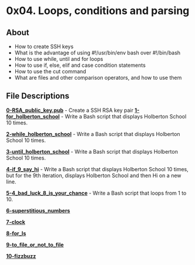 # 0x04. Loops, conditions and parsing
## About
- How to create SSH keys
- What is the advantage of using #!/usr/bin/env bash over #!/bin/bash
- How to use while, until and for loops
- How to use if, else, elif and case condition statements
- How to use the cut command
- What are files and other comparison operators, and how to use them

## File Descriptions
**[0-RSA_public_key.pub](0-RSA_public_key.pub)** - Create a SSH RSA key pair
**[1-for_holberton_school](1-for_holberton_school)** - Write a Bash script that displays Holberton School 10 times.

**[2-while_holberton_school](2-while_holberton_school)** - Write a Bash script that displays Holberton School 10 times.

**[3-until_holberton_school](3-until_holberton_school)** - Write a Bash script that displays Holberton School 10 times.

**[4-if_9_say_hi](4-if_9_say_hi)** - Write a Bash script that displays Holberton School 10 times, but for the 9th iteration, displays Holberton School and then Hi on a new line.

**[5-4_bad_luck_8_is_your_chance](5-4_bad_luck_8_is_your_chance)** - Write a Bash script that loops from 1 to 10.

**[6-superstitious_numbers](6-superstitious_numbers)**

**[7-clock](7-clock)**

**[8-for_ls](8-for_ls)**

**[9-to_file_or_not_to_file](9-to_file_or_not_to_file)**

**[10-fizzbuzz](10-fizzbuzz)**

